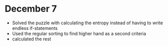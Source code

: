 # December 7

- Solved the puzzle with calculating the entropy instead of having to write endless if-statements
- Used the regular sorting to find higher hand as a second criteria
- calculated the rest
